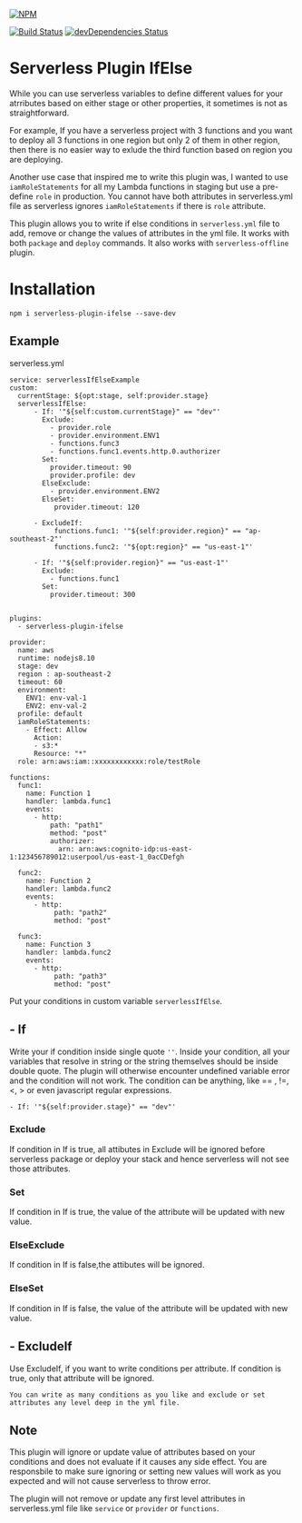 [![NPM](https://nodei.co/npm/serverless-plugin-ifelse.png)](https://nodei.co/npm/serverless-plugin-ifelse/)

[![Build Status](https://api.travis-ci.org/anantab/serverless-plugin-ifelse.png)](https://travis-ci.org/anantab/serverless-plugin-ifelse)
[![devDependencies Status](https://david-dm.org/anantab/serverless-plugin-ifelse/dev-status.svg)](https://david-dm.org/anantab/serverless-plugin-ifelse?type=dev)

# Serverless Plugin IfElse
While you can use serverless variables to define different values for your atrributes based on either stage or other properties, it sometimes is not as straightforward.

For example, If you have a serverless project with 3 functions and you want to deploy all 3 functions in one region but only 2 of them in other region, then there is no easier way to exlude the third function based on region you are deploying.

Another use case that inspired me to write this plugin was, I wanted to use ```iamRoleStatements``` for all my Lambda functions in staging but use a pre-define ```role``` in production. You cannot have both attributes in serverless.yml file as serverless ignores ```iamRoleStatements``` if there is ```role``` attribute.

This plugin allows you to write if else conditions in ```serverless.yml``` file to add, remove or change the values of attributes in the yml file. It works with both ```package``` and ```deploy``` commands. It also works with ```serverless-offline``` plugin.


# Installation
```npm i serverless-plugin-ifelse --save-dev```

## Example
serverless.yml
```
service: serverlessIfElseExample
custom:
  currentStage: ${opt:stage, self:provider.stage}
  serverlessIfElse:
      - If: '"${self:custom.currentStage}" == "dev"'
        Exclude:
          - provider.role
          - provider.environment.ENV1
          - functions.func3
          - functions.func1.events.http.0.authorizer
        Set:
          provider.timeout: 90
          provider.profile: dev
        ElseExclude:
          - provider.environment.ENV2
        ElseSet:
           provider.timeout: 120

      - ExcludeIf:
           functions.func1: '"${self:provider.region}" == "ap-southeast-2"'
           functions.func2: '"${opt:region}" == "us-east-1"'

      - If: '"${self:provider.region}" == "us-east-1"'
        Exclude:
          - functions.func1
        Set:
          provider.timeout: 300


plugins:
  - serverless-plugin-ifelse

provider:
  name: aws
  runtime: nodejs8.10
  stage: dev
  region : ap-southeast-2
  timeout: 60
  environment:
    ENV1: env-val-1
    ENV2: env-val-2
  profile: default
  iamRoleStatements:
    - Effect: Allow
      Action:
      - s3:*
      Resource: "*"
  role: arn:aws:iam::xxxxxxxxxxxx:role/testRole

functions:
  func1:
    name: Function 1
    handler: lambda.func1
    events:
      - http:
          path: "path1"
          method: "post"
          authorizer:
            arn: arn:aws:cognito-idp:us-east-1:123456789012:userpool/us-east-1_0acCDefgh

  func2:
    name: Function 2
    handler: lambda.func2
    events:
      - http:
           path: "path2"
           method: "post"

  func3:
    name: Function 3
    handler: lambda.func2
    events:
      - http:
           path: "path3"
           method: "post"
```

Put your conditions in custom variable ```serverlessIfElse```.

## - If
 Write your if condition inside single quote ```''```. Inside your condition, all your variables that resolve in string or the string themselves should be inside double quote. The plugin will otherwise encounter undefined variable error and the condition will not work. The condition can be anything, like == , !=, <, > or even javascript regular expressions.

```- If: '"${self:provider.stage}" == "dev"'```

### Exclude
If condition in If is true, all attibutes in Exclude will be ignored before serverless package or deploy your stack and hence serverless will not see those attributes.

### Set
If condition in If is true, the value of the attribute will be updated with new value.

### ElseExclude
If condition in If is false,the attibutes will be ignored.

### ElseSet
If condition in If is false, the value of the attribute will be updated with new value.

## - ExcludeIf
Use ExcludeIf, if you want to write conditions per attribute. If condition is true, only that attribute will be ignored.


```You can write as many conditions as you like and exclude or set attributes any level deep in the yml file.```

## Note
This plugin will ignore or update value of attributes based on your conditions and does not evaluate if it causes any side effect. You are responsbile to make sure ignoring or setting new values will work as you expected and will not cause serverless to throw error.

The plugin will not remove or update any first level attributes in serverless.yml file  like ```service``` or ```provider``` or ```functions```.
